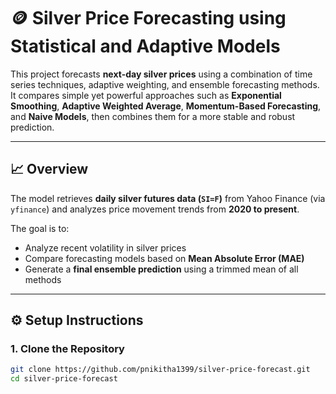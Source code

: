 # 🪙 Silver Price Forecasting using Statistical and Adaptive Models

This project forecasts **next-day silver prices** using a combination of time series techniques, adaptive weighting, and ensemble forecasting methods.  
It compares simple yet powerful approaches such as **Exponential Smoothing**, **Adaptive Weighted Average**, **Momentum-Based Forecasting**, and **Naive Models**, then combines them for a more stable and robust prediction.

---

## 📈 Overview

The model retrieves **daily silver futures data (`SI=F`)** from Yahoo Finance (via `yfinance`) and analyzes price movement trends from **2020 to present**.

The goal is to:
- Analyze recent volatility in silver prices  
- Compare forecasting models based on **Mean Absolute Error (MAE)**  
- Generate a **final ensemble prediction** using a trimmed mean of all methods  

---

## ⚙️ Setup Instructions

### 1. Clone the Repository
```bash
git clone https://github.com/pnikitha1399/silver-price-forecast.git
cd silver-price-forecast
